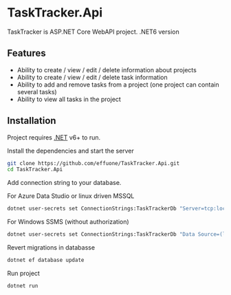 # TaskTracker.Api

TaskTracker is ASP.NET Core WebAPI project. .NET6 version

## Features

- Ability to create / view / edit / delete information about projects
- Ability to create / view / edit / delete task information
- Ability to add and remove tasks from a project (one project can contain several tasks)
- Ability to view all tasks in the project

## Installation

Project requires [.NET](https://dotnet.microsoft.com/en-us/) v6+ to run.

Install the dependencies and start the server

```sh
git clone https://github.com/effuone/TaskTracker.Api.git
cd TaskTracker.Api
```
Add connection string to your database.

For Azure Data Studio or linux driven MSSQL
```sh
dotnet user-secrets set ConnectionStrings:TaskTrackerDb "Server=tcp:localhost;Database=TaskTrackerDb;User Id=[yourusename];Password=[yourpassword]"
```
For Windows SSMS (without authorization)
```sh
dotnet user-secrets set ConnectionStrings:TaskTrackerDb "Data Source=(localdb)\MSSQLLocalDB;Initial Catalog=TaskTrackerDb;Integrated Security=True;Connect Timeout=30;Encrypt=False;TrustServerCertificate=False;ApplicationIntent=ReadWrite;MultiSubnetFailover=False"
```

Revert migrations in databasse 
```sh
dotnet ef database update
```

Run project 
```sh
dotnet run
```
